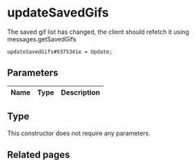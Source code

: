 # updateSavedGifs
The saved gif list has changed, the client should refetch it using messages.getSavedGifs

```
updateSavedGifs#9375341e = Update;
```

## Parameters
| Name | Type | Description |
| ---- | :----: | ----------- |


## Type
This constructor does not require any parameters.

## Related pages
